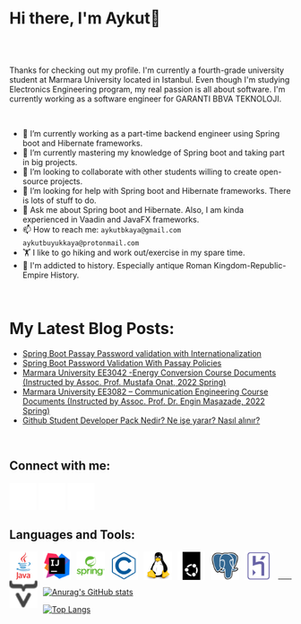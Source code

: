
# Hi there, I'm Aykut👋 


<br>

<br>

Thanks for checking out my profile. I'm currently a fourth-grade university student at Marmara University located in Istanbul. Even though I'm studying Electronics Engineering program, my real passion is all about software. I'm currently working as a software engineer for GARANTI BBVA TEKNOLOJI.

<br>


- 🔭 I’m currently working as a part-time backend engineer using Spring boot and Hibernate frameworks.
- 🌱 I’m currently mastering my knowledge of Spring boot and taking part in big projects.
- 👯 I’m looking to collaborate with other students willing to create open-source projects.
- 🤔 I’m looking for help with Spring boot and Hibernate frameworks. There is lots of stuff to do.
- 💬 Ask me about Spring boot and Hibernate. Also, I am kinda experienced in Vaadin and JavaFX frameworks.
- 📫 How to reach me: ```aykutbkaya@gmail.com```   &nbsp; ```aykutbuyukkaya@protonmail.com```
- 🏋️ I like to go hiking and work out/exercise in my spare time.             
- 📖 I'm addicted to history. Especially antique Roman Kingdom-Republic-Empire History.  

<br>

# My Latest Blog Posts:

<!-- BLOG-POST-LIST:START -->
- [Spring Boot Passay Password validation with Internationalization](https://www.aykutbuyukkaya.codes/spring-boot-passay-password-validation-with-internationalization/)
- [Spring Boot Password Validation With Passay Policies](https://www.aykutbuyukkaya.codes/how-to-validate-passwords-with-constraints-in-java-spring/)
- [Marmara University EE3042 -Energy Conversion Course Documents &lpar;Instructed by Assoc. Prof. Mustafa Onat, 2022 Spring&rpar;](https://www.aykutbuyukkaya.codes/marmara-university-ee3042-energy-conversion-lecture-documens-2022-spring/)
- [Marmara University EE3082 – 
Communication Engineering Course Documents &lpar;Instructed by Assoc. Prof. Dr. Engin Maşazade, 
 2022 Spring&rpar;](https://www.aykutbuyukkaya.codes/marmara-university-ee3082-communication-engineering-lecture-documens-2022-spring/)
- [Github Student Developer Pack Nedir? Ne işe yarar? Nasıl alınır?](https://www.aykutbuyukkaya.codes/github-student-developer-pack-nedir/)
<!-- BLOG-POST-LIST:END -->

<br>

## Connect with me:

[![website](./img/twitter-dark.svg)](https://mobile.twitter.com/aykutbkaya1911) 
[![website](./img/linkedin-dark.svg)](https://www.linkedin.com/in/aykutbuyukkaya/) 
[![website](./img/instagram-dark.svg)](https://www.instagram.com/aykutb.kaya/) 


## Languages and Tools:

<img align="left" alt="Java" width="50px" src="https://github.com/devicons/devicon/blob/v2.14.0/icons/java/java-original-wordmark.svg" style="padding-right:10px;" />
<img align="left" alt="Intellij Idea" width="50px" src="https://github.com/devicons/devicon/blob/v2.14.0/icons/intellij/intellij-original.svg" style="padding-right:10px;"/>
<img align="left" alt="Spring Boot" width="50px" src="https://github.com/devicons/devicon/blob/v2.14.0/icons/spring/spring-original-wordmark.svg" style="padding-right:10px;"/>
<img align="left" alt="C" width="50px" src="https://github.com/devicons/devicon/blob/v2.14.0/icons/c/c-line.svg" style="padding-right:10px;"/>
<img align="left" alt="Linux" width="50px" src="https://github.com/devicons/devicon/blob/v2.14.0/icons/linux/linux-original.svg" style="padding-right:10px;"/>
<img align="left" alt="Ubuntu" width="50px" src="https://github.com/devicons/devicon/blob/v2.14.0/icons/ubuntu/ubuntu-plain.svg" style="padding-right:10px;"/>
<img align="left" alt="PostgreSql" width="50px" src="https://github.com/devicons/devicon/blob/v2.14.0/icons/postgresql/postgresql-original.svg" style="padding-right:10px;"/>
<img align="left" alt="PostgreSql" width="50px" src="https://github.com/devicons/devicon/blob/v2.14.0/icons/heroku/heroku-original.svg" style="padding-right:10px;"/>
<img align="left" alt="Vaadin" width="50px" src="https://github.com/vaadin/vaadin-icons/blob/master/assets/svg/vaadin-h.svg" style="padding-right:10px;"/>




<br />
<br />

---



[![Anurag's GitHub stats](https://github-readme-stats.vercel.app/api?username=AykutBuyukkaya&count_private=true&show_icons=true&theme=prussian)](https://github.com/anuraghazra/github-readme-stats)


[![Top Langs](https://github-readme-stats.vercel.app/api/top-langs/?username=AykutBuyukkaya&langs_count=3)](https://github.com/anuraghazra/github-readme-stats)

